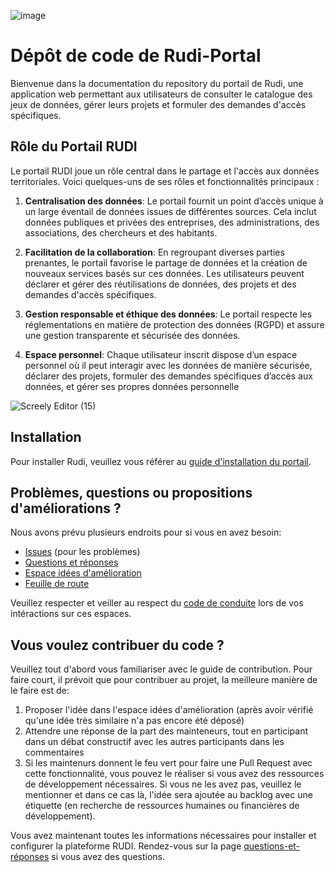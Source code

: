 ![image](https://github.com/Rudi-pages-WIP/.github/assets/14858948/4d9e6101-e842-4a72-9b85-982e272622cd)

# Dépôt de code de Rudi-Portal

Bienvenue dans la documentation du repository du portail de Rudi, une application web permettant aux utilisateurs de consulter le catalogue des jeux de données, gérer leurs projets et formuler des demandes d'accès spécifiques. 

## Rôle du Portail RUDI

Le portail RUDI joue un rôle central dans le partage et l'accès aux données territoriales. Voici quelques-uns de ses rôles et fonctionnalités principaux :

1. **Centralisation des données**: Le portail fournit un point d’accès unique à un large éventail de données issues de différentes sources. Cela inclut données publiques et privées des entreprises, des administrations, des associations, des chercheurs et des habitants.
   
2. **Facilitation de la collaboration**: En regroupant diverses parties prenantes, le portail favorise le partage de données et la création de nouveaux services basés sur ces données. Les utilisateurs peuvent déclarer et gérer des réutilisations de données, des projets et des demandes d'accès spécifiques.

3. **Gestion responsable et éthique des données**: Le portail respecte les réglementations en matière de protection des données (RGPD) et assure une gestion transparente et sécurisée des données.

4. **Espace personnel**: Chaque utilisateur inscrit dispose d’un espace personnel où il peut interagir avec les données de manière sécurisée, déclarer des projets, formuler des demandes spécifiques d’accès aux données, et gérer ses propres données personnelle

![Screely Editor (15)](https://github.com/Rudi-pages-WIP/.github/assets/14858948/73cd3e3b-4c1a-4f5d-8a0c-41d32f8f453d)


## Installation

Pour installer Rudi, veuillez vous référer au [guide d'installation du portail](https://github.com/Rudi-pages-WIP/Rudi-Portal/blob/main/INSTALL.md).

## Problèmes, questions ou propositions d'améliorations ?

Nous avons prévu plusieurs endroits pour si vous en avez besoin:
- [Issues](https://github.com/Rudi-pages-WIP/Rudi-Portal/issues) (pour les problèmes)
- [Questions et réponses](https://github.com/orgs/Rudi-pages-WIP/discussions/categories/questions-et-r%C3%A9ponses)
- [Espace idées d'amélioration](https://github.com/orgs/Rudi-pages-WIP/discussions/categories/id%C3%A9es)
- [Feuille de route](https://github.com/orgs/Rudi-pages-WIP/projects/1)

Veuillez respecter et veiller au respect du [code de conduite](https://github.com/Rudi-pages-WIP/Rudi-Portal?tab=coc-ov-file) lors de vos intéractions sur ces espaces. 

## Vous voulez contribuer du code ?

Veuillez tout d'abord vous familiariser avec le guide de contribution. Pour faire court, il prévoit que pour contribuer au projet, la meilleure manière de le faire est de:
1. Proposer l'idée dans l'espace idées d'amélioration (après avoir vérifié qu'une idée très similaire n'a pas encore été déposé)
2. Attendre une réponse de la part des mainteneurs, tout en participant dans un débat constructif avec les autres participants dans les commentaires
3. Si les maintenurs donnent le feu vert pour faire une Pull Request avec cette fonctionnalité, vous pouvez le réaliser si vous avez des ressources de développement nécessaires. Si vous ne les avez pas, veuillez le mentionner et dans ce cas là, l'idée sera ajoutée au backlog avec une étiquette (en recherche de ressources humaines ou financières de développement).

Vous avez maintenant toutes les informations nécessaires pour installer et configurer la plateforme RUDI. Rendez-vous sur la page [questions-et-réponses](https://github.com/orgs/Rudi-pages-WIP/discussions/categories/questions-et-r%C3%A9ponses) si vous avez des questions. 
